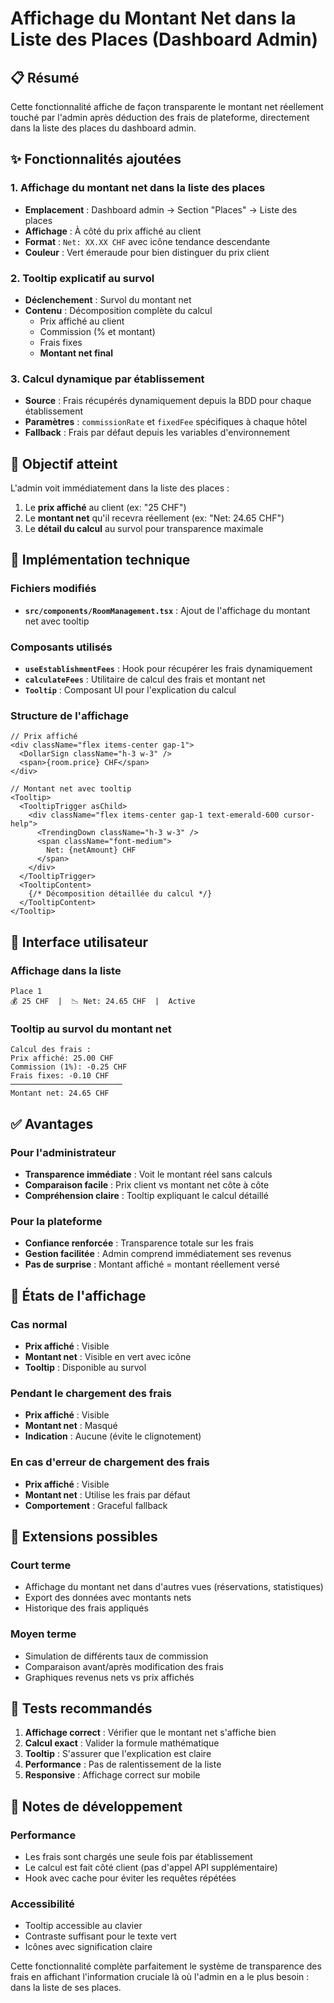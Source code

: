 # Affichage du Montant Net dans la Liste des Places (Dashboard Admin)

## 📋 Résumé

Cette fonctionnalité affiche de façon transparente le montant net réellement touché par l'admin après déduction des frais de plateforme, directement dans la liste des places du dashboard admin.

## ✨ Fonctionnalités ajoutées

### 1. Affichage du montant net dans la liste des places

- **Emplacement** : Dashboard admin → Section "Places" → Liste des places
- **Affichage** : À côté du prix affiché au client
- **Format** : `Net: XX.XX CHF` avec icône tendance descendante
- **Couleur** : Vert émeraude pour bien distinguer du prix client

### 2. Tooltip explicatif au survol

- **Déclenchement** : Survol du montant net
- **Contenu** : Décomposition complète du calcul
  - Prix affiché au client
  - Commission (% et montant)
  - Frais fixes
  - **Montant net final**

### 3. Calcul dynamique par établissement

- **Source** : Frais récupérés dynamiquement depuis la BDD pour chaque établissement
- **Paramètres** : `commissionRate` et `fixedFee` spécifiques à chaque hôtel
- **Fallback** : Frais par défaut depuis les variables d'environnement

## 🎯 Objectif atteint

L'admin voit immédiatement dans la liste des places :

1. Le **prix affiché** au client (ex: "25 CHF")
2. Le **montant net** qu'il recevra réellement (ex: "Net: 24.65 CHF")
3. Le **détail du calcul** au survol pour transparence maximale

## 🔧 Implémentation technique

### Fichiers modifiés

- **`src/components/RoomManagement.tsx`** : Ajout de l'affichage du montant net avec tooltip

### Composants utilisés

- **`useEstablishmentFees`** : Hook pour récupérer les frais dynamiquement
- **`calculateFees`** : Utilitaire de calcul des frais et montant net
- **`Tooltip`** : Composant UI pour l'explication du calcul

### Structure de l'affichage

```tsx
// Prix affiché
<div className="flex items-center gap-1">
  <DollarSign className="h-3 w-3" />
  <span>{room.price} CHF</span>
</div>

// Montant net avec tooltip
<Tooltip>
  <TooltipTrigger asChild>
    <div className="flex items-center gap-1 text-emerald-600 cursor-help">
      <TrendingDown className="h-3 w-3" />
      <span className="font-medium">
        Net: {netAmount} CHF
      </span>
    </div>
  </TooltipTrigger>
  <TooltipContent>
    {/* Décomposition détaillée du calcul */}
  </TooltipContent>
</Tooltip>
```

## 🎨 Interface utilisateur

### Affichage dans la liste

```
Place 1
💰 25 CHF  |  📉 Net: 24.65 CHF  |  Active
```

### Tooltip au survol du montant net

```
Calcul des frais :
Prix affiché: 25.00 CHF
Commission (1%): -0.25 CHF
Frais fixes: -0.10 CHF
─────────────────────────
Montant net: 24.65 CHF
```

## ✅ Avantages

### Pour l'administrateur

- **Transparence immédiate** : Voit le montant réel sans calculs
- **Comparaison facile** : Prix client vs montant net côte à côte
- **Compréhension claire** : Tooltip expliquant le calcul détaillé

### Pour la plateforme

- **Confiance renforcée** : Transparence totale sur les frais
- **Gestion facilitée** : Admin comprend immédiatement ses revenus
- **Pas de surprise** : Montant affiché = montant réellement versé

## 🔄 États de l'affichage

### Cas normal

- **Prix affiché** : Visible
- **Montant net** : Visible en vert avec icône
- **Tooltip** : Disponible au survol

### Pendant le chargement des frais

- **Prix affiché** : Visible
- **Montant net** : Masqué
- **Indication** : Aucune (évite le clignotement)

### En cas d'erreur de chargement des frais

- **Prix affiché** : Visible
- **Montant net** : Utilise les frais par défaut
- **Comportement** : Graceful fallback

## 🚀 Extensions possibles

### Court terme

- Affichage du montant net dans d'autres vues (réservations, statistiques)
- Export des données avec montants nets
- Historique des frais appliqués

### Moyen terme

- Simulation de différents taux de commission
- Comparaison avant/après modification des frais
- Graphiques revenus nets vs prix affichés

## 🧪 Tests recommandés

1. **Affichage correct** : Vérifier que le montant net s'affiche bien
2. **Calcul exact** : Valider la formule mathématique
3. **Tooltip** : S'assurer que l'explication est claire
4. **Performance** : Pas de ralentissement de la liste
5. **Responsive** : Affichage correct sur mobile

## 📝 Notes de développement

### Performance

- Les frais sont chargés une seule fois par établissement
- Le calcul est fait côté client (pas d'appel API supplémentaire)
- Hook avec cache pour éviter les requêtes répétées

### Accessibilité

- Tooltip accessible au clavier
- Contraste suffisant pour le texte vert
- Icônes avec signification claire

Cette fonctionnalité complète parfaitement le système de transparence des frais en affichant l'information cruciale là où l'admin en a le plus besoin : dans la liste de ses places.

